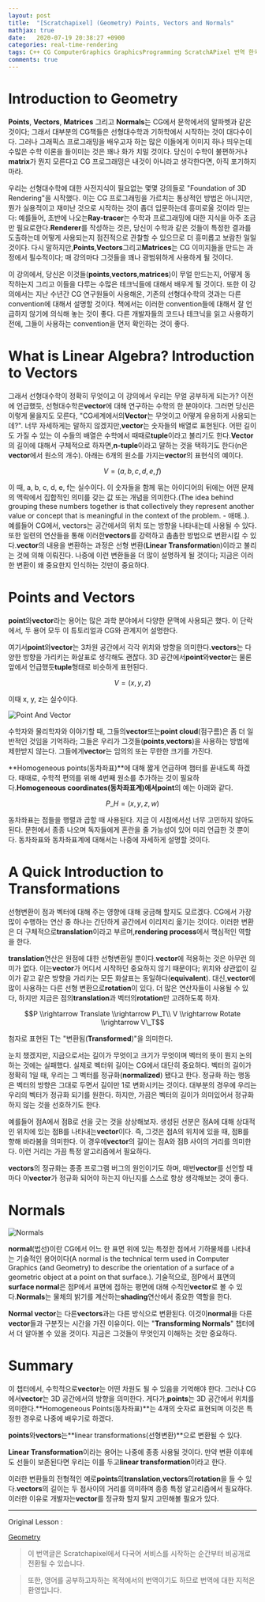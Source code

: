 ```yaml
---
layout: post
title:  "[Scratchapixel] (Geometry) Points, Vectors and Normals"
mathjax: true
date:   2020-07-19 20:38:27 +0900
categories: real-time-rendering
tags: C++ CG ComputerGraphics GraphicsProgramming ScratchAPixel 번역 한국어
comments: true  
---
```


# **Introduction to Geometry**

**Points**, **Vectors**, **Matrices** 그리고 **Normals**는 CG에서 문학에서의 알파벳과 같은 것이다; 그래서 대부분의 CG책들은 선형대수학과 기하학에서 시작하는 것이 대다수이다. 그러나 그래픽스 프로그래밍을 배우고자 하는 많은 이들에게 이미지 하나 띄우는데 수많은 수학 이론을 들이미는 것은 꽤나 화가 치밀 것이다. 당신이 수학이 불편하거나**matrix**가 뭔지 모른다고 CG 프로그래밍은 내것이 아니라고 생각한다면, 아직 포기하지마라.

우리는 선형대수학에 대한 사전지식이 필요없는 몇몇 강의들로 "Foundation of 3D Rendering"을 시작했다. 이는 CG 프로그래밍을 가르치는 통상적인 방법은 아니지만, 뭔가 실용적이고 재미난 것으로 시작하는 것이 좀더 입문하는데 흥미로울 것이라 믿는다: 예를들어, 초반에 나오는**Ray-tracer**는 수학과 프로그래밍에 대한 지식을 아주 조금만 필요로한다.**Renderer**를 작성하는 것은, 당신이 수학과 같은 것들이 특정한 결과를 도출하는데 어떻게 사용되는지 점진적으로 관찰할 수 있으므로 더 흥미롭고 보람찬 일일 것이다. 다시 말하지만,**Points**,**Vectors**그리고**Matrices**는 CG 이미지들을 만드는 과정에서 필수적이다; 매 강의마다 그것들을 꽤나 광범위하게 사용하게 될 것이다.

이 강의에서, 당신은 이것들(**points**,**vectors**,**matrices**)이 무얼 만드는지, 어떻게 동작하는지 그리고 이들을 다루는 수많은 테크닉들에 대해서 배우게 될 것이다. 또한 이 강의에서는 지난 수년간 CG 연구원들이 사용해온, 기존의 선형대수학의 것과는 다른 convention에 대해서 설명할 것이다. 책에서는 이러한 convention들에 대해서 잘 언급하지 않기에 의식해 놓는 것이 좋다. 다른 개발자들의 코드나 테크닉을 읽고 사용하기 전에, 그들이 사용하는 convention을 먼저 확인하는 것이 좋다.

# **What is Linear Algebra? Introduction to Vectors**

그래서 선형대수학이 정확히 무엇이고 이 강의에서 우리는 무얼 공부하게 되는가? 이전에 언급했듯, 선형대수학은**vector**에 대해 연구하는 수학의 한 분야이다. 그러면 당신은 이렇게 물을지도 모른다, "CG세계에서의**Vector**는 무엇이고 어떻게 유용하게 사용되는데?". 너무 자세하게는 말하지 않겠지만,**vector**는 숫자들의 배열로 표현된다. 어떤 길이도 가질 수 있는 이 수들의 배열은 수학에서 때때로**tuple**이라고 불리기도 한다.**Vector**의 길이에 대해서 구체적으로 하자면,**n-tuple**이라고 말하는 것을 택하기도 한다(n은**vector**에서 원소의 개수). 아래는 6개의 원소를 가지는**vector**의 표현식의 예이다.

$$V = (a, b, c, d, e, f)$$

이 때, a, b, c, d, e, f는 실수이다. 이 숫자들을 함께 묶는 아이디어의 뒤에는 어떤 문제의 맥락에서 집합적인 의미를 갖는 값 또는 개념을 의미한다.(The idea behind grouping these numbers together is that collectively they represent another value or concept that is meaningful in the context of the problem. - 애매..). 예를들어 CG에서, vectors는 공간에서의 위치 또는 방향을 나타내는데 사용될 수 있다. 또한 일련의 연산들을 통해 이러한**vectors**를 강력하고 촘촘한 방법으로 변환시킬 수 있다.**vector**의 내용을 변환하는 과정은 선형 변환(**Linear Transformatio**n)이라고 불리는 것에 의해 이뤄진다. 나중에 이런 변환들을 더 많이 설명하게 될 것이다; 지금은 이러한 변환이 왜 중요한지 인식하는 것만이 중요하다.

# Points and Vectors

**point**와**vector**라는 용어는 많은 과학 분야에서 다양한 문맥에 사용되곤 했다. 이 단락에서, 두 용어 모두 이 튜토리얼과 CG와 관계지어 설명한다.

여기서**point**와**vector**는 3차원 공간에서 각각 위치와 방향을 의미한다.**vectors**는 다양한 방향을 가리키는 화살표로 생각해도 괜찮다. 3D 공간에서**point**와**vector**는 물론 앞에서 언급했듯**tuple**형태로 비슷하게 표현된다.

$$V = (x, y, z)$$

이때 x, y, z는 실수이다.

![Point And Vector](https://snowapril.github.io/assets/img/post_img/pointandvector.png)  

수학자와 물리학자와 이야기할 때, 그들의**vector**또는**point cloud**(점구름)은 좀 더 일반적인 것임을 기억하라; 그들은 우리가 그것들(**points**,**vectors**)을 사용하는 방법에 제한받지 않는다. 그들에게**vector**는 임의의 또는 무한한 크기를 가진다.

**Homogeneous points(동차좌표)**에 대해 짧게 언급하며 챕터를 끝내도록 하겠다. 때때로, 수학적 편의를 위해 4번째 원소를 추가하는 것이 필요하다.**Homogeneous coordinates(동차좌표계)**에서**point**의 예는 아래와 같다.

$$P\_H = (x, y, z, w)$$

동차좌표는 점들을 행렬과 곱할 때 사용된다. 지금 이 시점에서선 너무 고민하지 않아도 된다. 문헌에서 종종 나오며 독자들에게 혼란을 줄 가능성이 있어 미리 언급한 것 뿐이다. 동차좌표와 동차좌표계에 대해서는 나중에 자세하게 설명할 것이다.

# A Quick Introduction to Transformations

선형변환이 점과 벡터에 대해 주는 영향에 대해 궁금해 할지도 모르겠다. CG에서 가장 많이 수행하는 연산 중 하나는 간단하게 공간에서 이리저리 옮기는 것이다. 이러한 변환은 더 구체적으로**translation**이라고 부르며,**rendering process**에서 핵심적인 역할을 한다.

**translation**연산은 원점에 대한 선형변환일 뿐이다.**vector**에 적용하는 것은 아무런 의미가 없다. 이는**vector**가 어디서 시작하던 중요하지 않기 때문이다; 위치와 상관없이 길이가 같고 같은 방향을 가리키는 모든 화살표는 동일하다(**equivalent**). 대신,**vector**에많이 사용하는 다른 선형 변환으로**rotation**이 있다. 더 많은 연산자들이 사용될 수 있다, 하지만 지금은 점의**translation**과 벡터의**rotation**만 고려하도록 하자.

$$P \\rightarrow Translate \\rightarrow P\_T\\ V \\rightarrow Rotate \\rightarrow V\_T$$

첨자로 표현된 T는 "변환됨(**Transformed**)"을 의미한다.

눈치 챘겠지만, 지금으로서는 길이가 무엇이고 크기가 무엇이며 벡터의 뜻이 뭔지 논의하는 것에는 실패했다. 실제로 벡터위 길이는 CG에서 대단히 중요하다. 벡터의 길이가 정확히 1일 때, 우리는 그 벡터를 정규화(**normalized**) 됐다고 한다. 정규화 하는 행동은 벡터의 방향은 그대로 두면서 길이만 1로 변화시키는 것이다. 대부분의 경우에 우리는 우리의 벡터가 정규화 되기를 원한다. 하지만, 가끔은 벡터의 길이가 의미있어서 정규화하지 않는 것을 선호하기도 한다.

예를들어 점A에서 점B로 선을 긋는 것을 상상해보자. 생성된 선분은 점A에 대해 상대적인 위치에 있는 점B를 나타내는**vector**이다. 즉, 그것은 점A의 위치에 있을 때, 점B를 향해 바라봄을 의미한다. 이 경우에**vector**의 길이는 점A와 점B 사이의 거리를 의미한다. 이런 거리는 가끔 특정 알고리즘에서 필요하다.

**vectors**의 정규화는 종종 프로그램 버그의 원인이기도 하며, 매번**vector**를 선언할 때마다 이**vector**가 정규화 되어야 하는지 아닌지를 스스로 항상 생각해보는 것이 좋다.

# Normals

![Normals](https://snowapril.github.io/assets/img/post_img/normal.png) 

**normal**(법선)이란 CG에서 어느 한 표면 위에 있는 특정한 점에서 기하물체를 나타내는 기술적인 용어이다(A normal is the technical term used in Computer Graphics (and Geometry) to describe the orientation of a surface of a geometric object at a point on that surface.). 기술적으로, 점P에서 표면의**surface normal**은 점P에서 표면에 접하는 평면에 대해 수직인**vector**로 볼 수 있다.**Normals**는 물체의 밝기를 계산하는**shading**연산에서 중요한 역할을 한다.

**Normal vector**는 다른**vectors**과는 다른 방식으로 변환된다. 이것이**normal**을 다른**vector**들과 구분짓는 시간을 가진 이유이다. 이는 "**Transforming Normals**" 챕터에서 더 알아볼 수 있을 것이다. 지금은 그것들이 무엇인지 이해하는 것만 중요하다.

# Summary

이 챕터에서, 수학적으로**vector**는 어떤 차원도 될 수 있음을 기억해야 한다. 그러나 CG에서**vector**는 3D 공간에서의 방향을 의미한다. 게다가,**points**는 3D 공간에서 위치를 의미한다.**Homogeneous Points(동차좌표)**는 4개의 숫자로 표현되며 이것은 특정한 경우로 나중에 배우기로 하겠다.

**points**와**vectors**는**linear transformations(선형변환)**으로 변환될 수 있다.

**Linear Transformation**이라는 용어는 나중에 종종 사용될 것이다. 만약 변환 이후에도 선들이 보존된다면 우리는 이를 두고**linear transformation**이라고 한다.

이러한 변환들의 전형적인 예로**points**의**translation**,**vectors**의**rotation**을 들 수 있다.**vectors**의 길이는 두 점사이의 거리를 의미하며 종종 특정 알고리즘에서 필요하다. 이러한 이유로 개발자는**vector**를 정규화 할지 말지 고민해볼 필요가 있다.

---

Original Lesson :

[Geometry](https://www.scratchapixel.com/lessons/mathematics-physics-for-computer-graphics/geometry)

> 이 번역글은 Scratchapixel에서 다국어 서비스를 시작하는 순간부터 비공개로 전환될 수 있습니다.

> 또한, 영어를 공부하고자하는 목적에서의 번역이기도 하므로 번역에 대한 지적은 환영입니다.